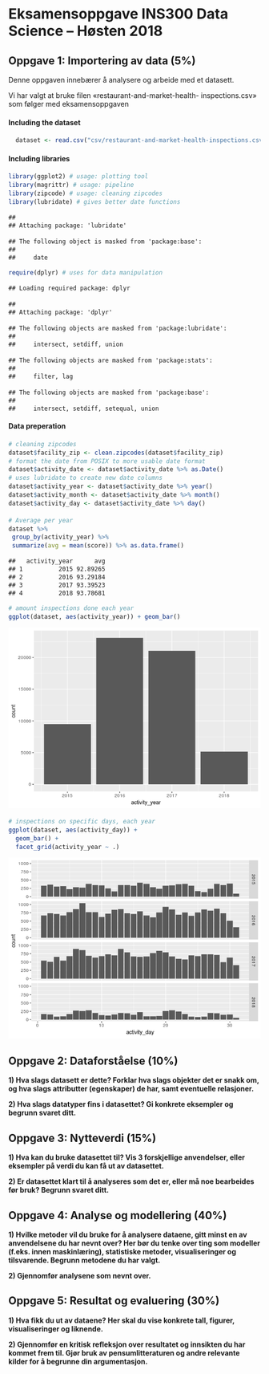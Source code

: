 Eksamensoppgave INS300 Data Science – Høsten 2018
================

Oppgave 1: Importering av data (5%)
-----------------------------------

Denne oppgaven innebærer å analysere og arbeide med et datasett.

Vi har valgt at bruke filen «restaurant-and-market-health- inspections.csv» som følger med eksamensoppgaven

#### Including the dataset

``` r
  dataset <- read.csv("csv/restaurant-and-market-health-inspections.csv")
```

#### Including libraries

``` r
library(ggplot2) # usage: plotting tool
library(magrittr) # usage: pipeline
library(zipcode) # usage: cleaning zipcodes
library(lubridate) # gives better date functions
```

    ## 
    ## Attaching package: 'lubridate'

    ## The following object is masked from 'package:base':
    ## 
    ##     date

``` r
require(dplyr) # uses for data manipulation
```

    ## Loading required package: dplyr

    ## 
    ## Attaching package: 'dplyr'

    ## The following objects are masked from 'package:lubridate':
    ## 
    ##     intersect, setdiff, union

    ## The following objects are masked from 'package:stats':
    ## 
    ##     filter, lag

    ## The following objects are masked from 'package:base':
    ## 
    ##     intersect, setdiff, setequal, union

#### Data preperation

``` r
# cleaning zipcodes
dataset$facility_zip <- clean.zipcodes(dataset$facility_zip)
# format the date from POSIX to more usable date format
dataset$activity_date <- dataset$activity_date %>% as.Date()
# uses lubridate to create new date columns
dataset$activity_year <- dataset$activity_date %>% year()
dataset$activity_month <- dataset$activity_date %>% month()
dataset$activity_day <- dataset$activity_date %>% day()

# Average per year
dataset %>%
 group_by(activity_year) %>% 
 summarize(avg = mean(score)) %>% as.data.frame()
```

    ##   activity_year      avg
    ## 1          2015 92.89265
    ## 2          2016 93.29184
    ## 3          2017 93.39523
    ## 4          2018 93.78681

``` r
# amount inspections done each year
ggplot(dataset, aes(activity_year)) + geom_bar()
```

![](README_files/figure-markdown_github/unnamed-chunk-3-1.png)

``` r
# inspections on specific days, each year
ggplot(dataset, aes(activity_day)) + 
  geom_bar() + 
  facet_grid(activity_year ~ .)
```

![](README_files/figure-markdown_github/unnamed-chunk-3-2.png)

Oppgave 2: Dataforståelse (10%)
-------------------------------

**1) Hva slags datasett er dette? Forklar hva slags objekter det er snakk om, og hva slags attributter (egenskaper) de har, samt eventuelle relasjoner.**

**2) Hva slags datatyper fins i datasettet? Gi konkrete eksempler og begrunn svaret ditt.**

Oppgave 3: Nytteverdi (15%)
---------------------------

**1) Hva kan du bruke datasettet til? Vis 3 forskjellige anvendelser, eller eksempler på verdi du kan få ut av datasettet.**

**2) Er datasettet klart til å analyseres som det er, eller må noe bearbeides før bruk? Begrunn svaret ditt.**

Oppgave 4: Analyse og modellering (40%)
---------------------------------------

**1) Hvilke metoder vil du bruke for å analysere dataene, gitt minst en av anvendelsene du har nevnt over? Her bør du tenke over ting som modeller (f.eks. innen maskinlæring), statistiske metoder, visualiseringer og tilsvarende. Begrunn metodene du har valgt.**

**2) Gjennomfør analysene som nevnt over.**

Oppgave 5: Resultat og evaluering (30%)
---------------------------------------

**1) Hva fikk du ut av dataene? Her skal du vise konkrete tall, figurer, visualiseringer og liknende.**

**2) Gjennomfør en kritisk refleksjon over resultatet og innsikten du har kommet frem til. Gjør bruk av pensumlitteraturen og andre relevante kilder for å begrunne din argumentasjon.**
